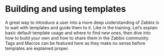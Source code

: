# Building and using templates

A great way to introduce a user into a more deep understanding of Zabbix is to
wait with templates and guide them to it. 
Like in the training. Let’s explain basic default template usage and where to
find new ones, then dive into how to build your own and how to share them in the
Zabbix community. 
Tags and Macros can be featured here as they make no sense before templates
are explained proper.
